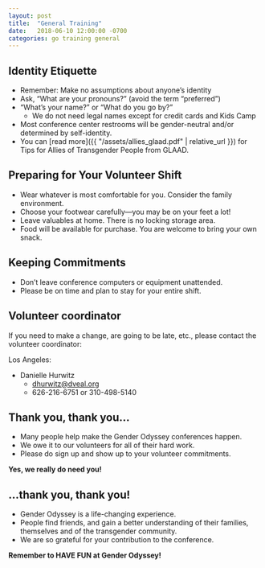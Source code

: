 ```yaml
---
layout: post
title:  "General Training"
date:   2018-06-10 12:00:00 -0700
categories: go training general
---
```

## Identity Etiquette
- Remember: Make no assumptions about anyone’s identity
- Ask, “What are your pronouns?” (avoid the term “preferred”)
- “What’s your name?” or “What do you go by?”
    - We do not need legal names except for credit cards and Kids Camp
- Most conference center restrooms will be gender-neutral and/or determined by self-identity.
- You can [read more]({{ "/assets/allies_glaad.pdf" | relative_url }}) for Tips for Allies of Transgender People from GLAAD.

## Preparing for Your Volunteer Shift
- Wear whatever is most comfortable for you. Consider the family environment.
- Choose your footwear carefully—you may be on your feet a lot!
- Leave valuables at home. There is no locking storage area.
- Food will be available for purchase. You are welcome to bring your own snack.

## Keeping Commitments
-  Don’t leave conference computers or equipment unattended.
-  Please be on time and plan to stay for your entire shift.

## Volunteer coordinator
If you need to make a change, are going to be late, etc., please contact the volunteer coordinator:

Los Angeles:
* Danielle Hurwitz
  - dhurwitz@dveal.org
  - 626-216-6751 or 310-498-5140

## Thank you, thank you...
* Many people help make the Gender Odyssey conferences happen.
* We owe it to our volunteers for all of their hard work.
* Please do sign up and show up to your volunteer commitments.

**Yes, we really do need you!**

## ...thank you, thank you!
* Gender Odyssey is a life-changing experience.
* People find friends, and gain a better understanding of their families, themselves and of the transgender community.
* We are so grateful for your contribution to the conference.

**Remember to HAVE FUN at Gender Odyssey!**
